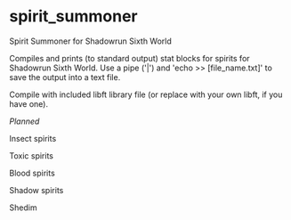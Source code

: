 # spirit_summoner
Spirit Summoner for Shadowrun Sixth World

Compiles and prints (to standard output) stat blocks for spirits for Shadowrun Sixth World. Use a pipe ('|') and 'echo >> [file_name.txt]' to save the output into a text file. 

Compile with included libft library file (or replace with your own libft, if you have one).

*Planned*

Insect spirits

Toxic spirits

Blood spirits

Shadow spirits

Shedim
